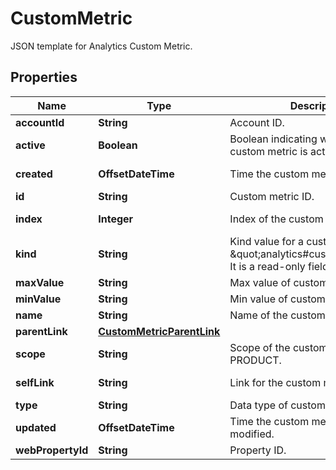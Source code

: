 

# CustomMetric

JSON template for Analytics Custom Metric.

## Properties

| Name | Type | Description | Notes |
|------------ | ------------- | ------------- | -------------|
|**accountId** | **String** | Account ID. |  [optional] |
|**active** | **Boolean** | Boolean indicating whether the custom metric is active. |  [optional] |
|**created** | **OffsetDateTime** | Time the custom metric was created. |  [optional] [readonly] |
|**id** | **String** | Custom metric ID. |  [optional] |
|**index** | **Integer** | Index of the custom metric. |  [optional] [readonly] |
|**kind** | **String** | Kind value for a custom metric. Set to \&quot;analytics#customMetric\&quot;. It is a read-only field. |  [optional] [readonly] |
|**maxValue** | **String** | Max value of custom metric. |  [optional] |
|**minValue** | **String** | Min value of custom metric. |  [optional] |
|**name** | **String** | Name of the custom metric. |  [optional] |
|**parentLink** | [**CustomMetricParentLink**](CustomMetricParentLink.md) |  |  [optional] |
|**scope** | **String** | Scope of the custom metric: HIT or PRODUCT. |  [optional] |
|**selfLink** | **String** | Link for the custom metric |  [optional] [readonly] |
|**type** | **String** | Data type of custom metric. |  [optional] |
|**updated** | **OffsetDateTime** | Time the custom metric was last modified. |  [optional] [readonly] |
|**webPropertyId** | **String** | Property ID. |  [optional] |



